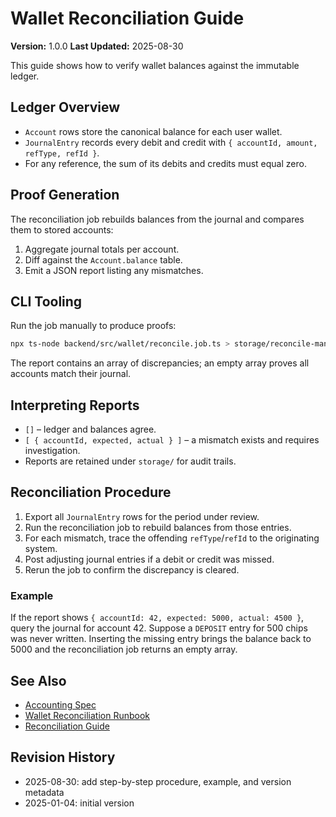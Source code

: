 # Wallet Reconciliation Guide

**Version:** 1.0.0
**Last Updated:** 2025-08-30

This guide shows how to verify wallet balances against the immutable ledger.

## Ledger Overview
- `Account` rows store the canonical balance for each user wallet.
- `JournalEntry` records every debit and credit with `{ accountId, amount, refType, refId }`.
- For any reference, the sum of its debits and credits must equal zero.

## Proof Generation
The reconciliation job rebuilds balances from the journal and compares them to stored accounts:

1. Aggregate journal totals per account.
2. Diff against the `Account.balance` table.
3. Emit a JSON report listing any mismatches.

## CLI Tooling
Run the job manually to produce proofs:

```bash
npx ts-node backend/src/wallet/reconcile.job.ts > storage/reconcile-manual.json
```

The report contains an array of discrepancies; an empty array proves all accounts match their journal.

## Interpreting Reports
- `[]` – ledger and balances agree.
- `[ { accountId, expected, actual } ]` – a mismatch exists and requires investigation.
- Reports are retained under `storage/` for audit trails.

## Reconciliation Procedure

1. Export all `JournalEntry` rows for the period under review.
2. Run the reconciliation job to rebuild balances from those entries.
3. For each mismatch, trace the offending `refType`/`refId` to the originating system.
4. Post adjusting journal entries if a debit or credit was missed.
5. Rerun the job to confirm the discrepancy is cleared.

### Example

If the report shows `{ accountId: 42, expected: 5000, actual: 4500 }`, query the journal for account 42. Suppose a `DEPOSIT` entry for 500 chips was never written. Inserting the missing entry brings the balance back to 5000 and the reconciliation job returns an empty array.

## See Also
- [Accounting Spec](../accounting.md)
- [Wallet Reconciliation Runbook](../runbooks/wallet-reconciliation.md)
- [Reconciliation Guide](../reconciliation-guide.md)

## Revision History
- 2025-08-30: add step-by-step procedure, example, and version metadata
- 2025-01-04: initial version
